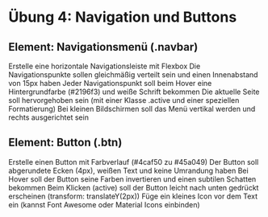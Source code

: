 # Übung 4: Navigation und Buttons
## Element: Navigationsmenü (.navbar)

Erstelle eine horizontale Navigationsleiste mit Flexbox
Die Navigationspunkte sollen gleichmäßig verteilt sein und einen Innenabstand von 15px haben
Jeder Navigationspunkt soll beim Hover eine Hintergrundfarbe (#2196f3) und weiße Schrift bekommen
Die aktuelle Seite soll hervorgehoben sein (mit einer Klasse .active und einer speziellen Formatierung)
Bei kleinen Bildschirmen soll das Menü vertikal werden und rechts ausgerichtet sein

## Element: Button (.btn)

Erstelle einen Button mit Farbverlauf (#4caf50 zu #45a049)
Der Button soll abgerundete Ecken (4px), weißen Text und keine Umrandung haben
Bei Hover soll der Button seine Farben invertieren und einen subtilen Schatten bekommen
Beim Klicken (active) soll der Button leicht nach unten gedrückt erscheinen (transform: translateY(2px))
Füge ein kleines Icon vor dem Text ein (kannst Font Awesome oder Material Icons einbinden)